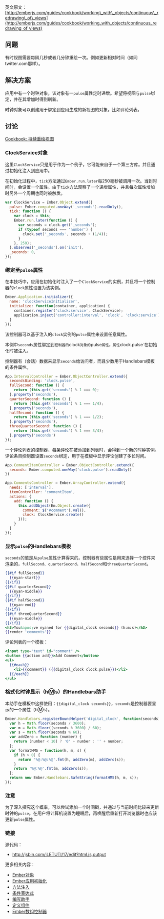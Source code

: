 英文原文：[http://emberjs.com/guides/cookbook/working\_with\_objects/continuous\_redrawing\_of\_views](http://emberjs.com/guides/cookbook/working_with_objects/continuous_redrawing_of_views)

## 问题

有时视图需要每隔几秒或者几分钟重绘一次。例如更新相对时间（如同twitter.com那样）。

## 解决方案

应用中有一个时钟对象，该对象有一`pulse`属性定时递增。希望将视图与`pulse`绑定，并在其增加时得到刷新。

时钟对象可以创建用于绑定到应用生成的新视图的对象，比如评论列表。

## 讨论

<a class="jsbin-embed" href="http://jsbin.com/iLETUTI/17/embed?output">Cookbook: 持续重绘视图</a><script src="http://static.jsbin.com/js/embed.js"></script>

### ClockService对象

这里`ClockService`只是用于作为一个例子，它可能来自于一个第三方库。并且通过初始化注入到应用中。

在初始化过程中，`tick`方法通过`Ember.run.later`每250毫秒被调用一次。当到时间时，会设置一个属性。由于`tick`方法观察了一个递增属性，并且每次属性增加时另外一个周期也同时被触发。

```javascript
var ClockService = Ember.Object.extend({
  pulse: Ember.computed.oneWay('_seconds').readOnly(),
  tick: function () {
    var clock = this;
    Ember.run.later(function () {
      var seconds = clock.get('_seconds');
      if (typeof seconds === 'number') {
        clock.set('_seconds', seconds + (1/4));
      }
    }, 250);
  }.observes('_seconds').on('init'),
  _seconds: 0,
});
```

### 绑定至`pulse`属性

在本技巧中，应用在初始化时注入了一个`ClockService`的实例，并且将一个控制器的`clock`属性设置为该实例。

```javascript
Ember.Application.initializer({
  name: 'clockServiceInitializer',
  initialize: function(container, application) {
    container.register('clock:service', ClockService);
    application.inject('controller:interval', 'clock', 'clock:service');
  }
});
```

该控制器可以基于注入的`clock`实例的`pulse`属性来设置任意属性。

本例中`seconds`属性绑定到`控制器的`clock`对象的`pulse`属性。属性`clock.pulse`在初始化时被注入。

控制器有（会话）数据来显示`seconds`给访问者，而且少数用于Handlebars模板的条件属性。

```javascript
App.IntervalController = Ember.ObjectController.extend({
  secondsBinding: 'clock.pulse',
  fullSecond: function () {
    return (this.get('seconds') % 1 === 0);
  }.property('seconds'),
  quarterSecond: function () {
    return (this.get('seconds') % 1 === 1/4);
  }.property('seconds'),
  halfSecond: function () {
    return (this.get('seconds') % 1 === 1/2);
  }.property('seconds'),
  threeQuarterSecond: function () {
    return (this.get('seconds') % 1 === 3/4);
  }.property('seconds')
});
```

一个评论列表的控制器，每条评论在被添加到列表时，会得到一个新的时钟实例。评论条目控制器设置`seconds`绑定，用于在模板中显示评论创建了多长时间。

```javascript
App.CommentItemController = Ember.ObjectController.extend({
  seconds: Ember.computed.oneWay('clock.pulse').readOnly()
})

App.CommentsController = Ember.ArrayController.extend({
  needs: ['interval'],
  itemController: 'commentItem',
  actions: {
    add: function () {
      this.addObject(Em.Object.create({
        comment: $('#comment').val(),
        clock: ClockService.create()
      }));
    }
  }
});
```

### 显示`pulse`的Handlebars模板

`seconds`的值是从`pulse`属性计算得来的。控制器有些属性是用来选择一个控件来渲染的，`fullSecond`、`quarterSecond`、`halfSecond`和`threeQuarterSecond`。

```handlebars
{{#if fullSecond}}
  {{nyan-start}}
{{/if}}
{{#if quarterSecond}}
  {{nyan-middle}}
{{/if}}
{{#if halfSecond}}
  {{nyan-end}}
{{/if}}
{{#if threeQuarterSecond}}
  {{nyan-middle}}
{{/if}}
<h3>You&apos;ve nyaned for {{digital_clock seconds}} (h:m:s)</h3>
{{render 'comments'}}
```

评论列表的一个模板：

```handlebars
<input type="text" id="comment" />
<button {{action add}}>Add Comment</button>
<ul>
  {{#each}}
    <li>{{comment}} ({{digital_clock clock.pulse}})</li>
  {{/each}}
</ul>
```

### 格式化时钟显示（h:m:s）的Handlebars助手

本助手在模板中这样使用：`{{digital_clock seconds}}`，`seconds`是控制器要显示的一个属性（h:m:s）。

```javascript
Ember.Handlebars.registerBoundHelper('digital_clock', function(seconds) {
  var h = Math.floor(seconds / 3600);
  var m = Math.floor((seconds % 3600) / 60);
  var s = Math.floor(seconds % 60);
  var addZero = function (number) {
    return (number < 10) ? '0' + number : '' + number;
  };
  var formatHMS = function(h, m, s) {
    if (h > 0) {
      return '%@:%@:%@'.fmt(h, addZero(m), addZero(s));
    }
    return '%@:%@'.fmt(m, addZero(s));
  };
  return new Ember.Handlebars.SafeString(formatHMS(h, m, s));
});
```

### 注意

为了深入探究这个概率，可以尝试添加一个时间戳，并通过与当前时间比较来更新时钟的`pulse`。在用户将计算机设置为睡眠后，再唤醒后重新打开浏览器时也应该更新`pulse`属性。

### 链接

源代码：

* <http://jsbin.com/iLETUTI/17/edit?html,js,output>

更多相关内容：

* [Ember对象](http://emberjs.com/api/classes/Ember.Object.html)
* [Ember应用初始化](http://emberjs.com/api/classes/Ember.Application.html#toc_initializers)
* [方法注入](http://emberjs.com/api/classes/Ember.Application.html#method_inject)
* [条件表达式](http://emberjs.com/guides/templates/conditionals/)
* [编写助手](http://emberjs.com/guides/templates/writing-helpers/)
* [定义组件](http://emberjs.com/guides/components/defining-a-component/)
* [Ember数组控制器](http://emberjs.com/api/classes/Ember.ArrayController.html)
